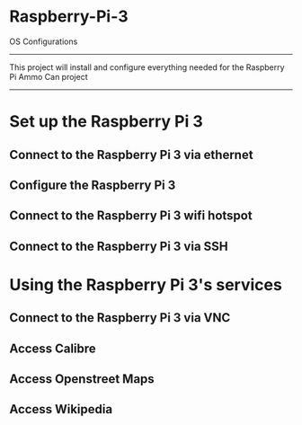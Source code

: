 # Raspberry-Pi-3
OS Configurations

---

This project will install and configure everything needed for the Raspberry Pi Ammo Can project

---

# Set up the Raspberry Pi 3

## Connect to the Raspberry Pi 3 via ethernet

## Configure the Raspberry Pi 3

## Connect to the Raspberry Pi 3 wifi hotspot

## Connect to the Raspberry Pi 3 via SSH

# Using the Raspberry Pi 3's services

## Connect to the Raspberry Pi 3 via VNC

## Access Calibre

## Access Openstreet Maps

## Access Wikipedia
